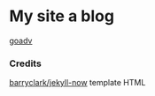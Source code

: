 # My site a blog

[goadv](https://goadv.github.io)

### Credits

[barryclark/jekyll-now](http://github.com/barryclark/jekyll-now) template HTML
